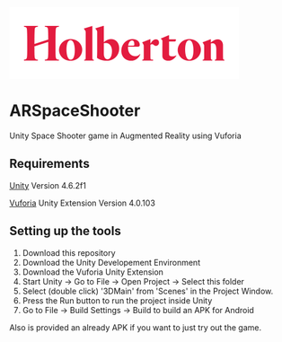 <div>
<a href="https://www.holbertonschool.com/">
  <img align="center" src="https://github.com/SergioO21/holbertonschool-low_level_programming/blob/main/holberton-logo.png?raw=true"/>
</a>
</div>

# ARSpaceShooter
Unity Space Shooter game in Augmented Reality using Vuforia

## Requirements
[Unity](http://unity3d.com) Version 4.6.2f1

[Vuforia](https://developer.vuforia.com) Unity Extension Version 4.0.103

## Setting up the tools
1. Download this repository
2. Download the Unity Developement Environment
3. Download the Vuforia Unity Extension
4. Start Unity -> Go to File ->  Open Project -> Select this folder
5. Select (double click) '3DMain' from 'Scenes' in the Project Window.
6. Press the Run button to run the project inside Unity
7. Go to File -> Build Settings -> Build to build an APK for Android

Also is provided an already APK if you want to just try out the game.

